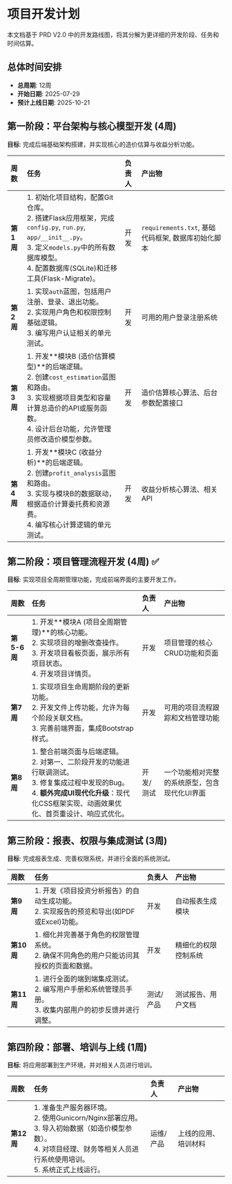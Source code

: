 # 项目开发计划

本文档基于 PRD V2.0 中的开发路线图，将其分解为更详细的开发阶段、任务和时间估算。

## 总体时间安排

- **总周期**: 12周
- **开始日期**: 2025-07-29
- **预计上线日期**: 2025-10-21

## 第一阶段：平台架构与核心模型开发 (4周)

**目标**: 完成后端基础架构搭建，并实现核心的造价估算与收益分析功能。

| 周数 | 任务 | 负责人 | 产出物 |
| :--- | :--- | :--- | :--- |
| **第1周** | 1. 初始化项目结构，配置Git仓库。<br>2. 搭建Flask应用框架，完成`config.py`, `run.py`, `app/__init__.py`。<br>3. 定义`models.py`中的所有数据库模型。<br>4. 配置数据库(SQLite)和迁移工具(Flask-Migrate)。 | 开发 | `requirements.txt`, 基础代码框架, 数据库初始化脚本 |
| **第2周** | 1. 实现`auth`蓝图，包括用户注册、登录、退出功能。<br>2. 实现用户角色和权限控制基础逻辑。<br>3. 编写用户认证相关的单元测试。 | 开发 | 可用的用户登录注册系统 |
| **第3周** | 1. 开发**模块B (造价估算模型)**的后端逻辑。<br>2. 创建`cost_estimation`蓝图和路由。<br>3. 实现根据项目类型和容量计算总造价的API或服务函数。<br>4. 设计后台功能，允许管理员修改造价模型参数。 | 开发 | 造价估算核心算法、后台参数配置接口 |
| **第4周** | 1. 开发**模块C (收益分析)**的后端逻辑。<br>2. 创建`profit_analysis`蓝图和路由。<br>3. 实现与模块B的数据联动，根据造价计算委托费和资源费。<br>4. 编写核心计算逻辑的单元测试。 | 开发 | 收益分析核心算法、相关API |

## 第二阶段：项目管理流程开发 (4周) ✅

**目标**: 实现项目全周期管理功能，完成前端界面的主要开发工作。

| 周数 | 任务 | 负责人 | 产出物 |
| :--- | :--- | :--- | :--- |
| **第5-6周**| 1. 开发**模块A (项目全周期管理)**的核心功能。<br>2. 实现项目的增删改查操作。<br>3. 开发项目看板页面，展示所有项目状态。<br>4. 开发项目详情页。 | 开发 | 项目管理的核心CRUD功能和页面 |
| **第7周** | 1. 实现项目生命周期阶段的更新功能。<br>2. 开发文件上传功能，允许为每个阶段关联文档。<br>3. 完善前端界面，集成Bootstrap样式。 | 开发 | 可用的项目流程跟踪和文档管理功能 |
| **第8周** | 1. 整合前端页面与后端逻辑。<br>2. 对第一、二阶段开发的功能进行联调测试。<br>3. 修复集成过程中发现的Bug。<br>4. **额外完成UI现代化升级**：现代化CSS框架实现、动画效果优化、首页重设计、响应式优化。 | 开发/测试 | 一个功能相对完整的系统原型，包含现代化UI界面 |

## 第三阶段：报表、权限与集成测试 (3周)

**目标**: 完成报表生成、完善权限系统，并进行全面的系统测试。

| 周数 | 任务 | 负责人 | 产出物 |
| :--- | :--- | :--- | :--- |
| **第9周** | 1. 开发《项目投资分析报告》的自动生成功能。<br>2. 实现报告的预览和导出(如PDF或Excel)功能。 | 开发 | 自动报表生成模块 |
| **第10周**| 1. 细化并完善基于角色的权限管理系统。<br>2. 确保不同角色的用户只能访问其授权的页面和数据。 | 开发 | 精细化的权限控制系统 |
| **第11周**| 1. 进行全面的端到端集成测试。<br>2. 编写用户手册和系统管理员手册。<br>3. 收集内部用户的初步反馈并进行调整。 | 测试/产品 | 测试报告、用户文档 |

## 第四阶段：部署、培训与上线 (1周)

**目标**: 将应用部署到生产环境，并对相关人员进行培训。

| 周数 | 任务 | 负责人 | 产出物 |
| :--- | :--- | :--- | :--- |
| **第12周**| 1. 准备生产服务器环境。<br>2. 使用Gunicorn/Nginx部署应用。<br>3. 导入初始数据（如造价模型参数）。<br>4. 对项目经理、财务等相关人员进行系统使用培训。<br>5. 系统正式上线运行。 | 运维/产品 | 上线的应用、培训材料 |
